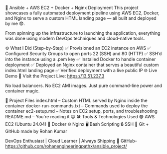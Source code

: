 🚀 Ansible + AWS EC2 + Docker + Nginx Deployment
This project showcases a fully automated deployment pipeline using AWS EC2, Docker, and Nginx to serve a custom HTML landing page — all built and deployed by me 😎.

From spinning up the infrastructure to launching the application, everything was done using modern DevOps techniques and cloud-native tools.

⚙️ What I Did (Step-by-Step)
✅ Provisioned an EC2 instance on AWS
✅ Configured Security Groups to open ports 22 (SSH) and 80 (HTTP)
✅ SSH’d into the instance using a .pem key
✅ Installed Docker to handle container deployment
✅ Deployed an Nginx container that serves a beautiful custom index.html landing page
✅ Verified deployment with a live public IP
🌐 Live Demo
🔗 Visit the Project Live: https://13.51.237.3

No load balancers. No EC2 AMI images. Just pure command-line power and container magic.

📁 Project Files
index.html – Custom HTML served by Nginx inside the container
docker-run-commands.txt – Commands used to deploy the container
ec2-setup.md – Notes on EC2 setup, ports, and troubleshooting
README.md – You're reading it 😊
🛠 Tools & Technologies Used
🟢 AWS EC2 (Ubuntu 24.04)
🐳 Docker
🌐 Nginx
🖥 Bash Scripting
🔒 SSH
🔧 Git + GitHub
made by 
Rohan Kumar

DevOps Enthusiast | Cloud Learner | Always Shipping 🚀
GitHub-https://github.com/rohanengineeringpathx/ansible_project/
